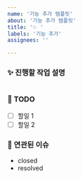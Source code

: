 ```yaml
---
name: '기능 추가 템플릿'
about: '기능 추가 템플릿'
title: '✨ '
labels: '기능 추가'
assignees: ''

---
```


### ✨ 진행할 작업 설명

<!-- 진행할 작업에 대해 간단하게 설명해주세염 -->

```markdown

```

### 🚀 TODO

<!-- 해당 작업을 수행하기 위해 해야 할 하위 태스크를 작성해주세염 -->

- [ ] 할일 1
- [ ] 할일 2

### 🐋 연관된 이슈

<!-- 연결된 이슈 정보를 작성해주세염 -->

- closed
- resolved

